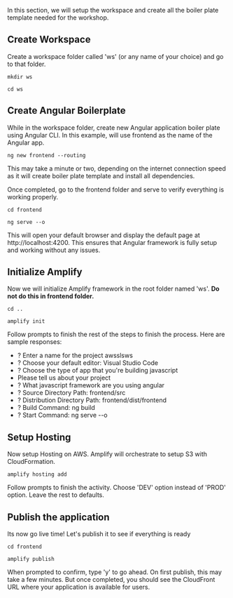 In this section, we will setup the workspace and create all the boiler plate template needed for the workshop.

## Create Workspace
Create a workspace folder called 'ws' (or any name of your choice) and go to that folder.

`mkdir ws`

`cd ws`

## Create Angular Boilerplate
While in the workspace folder, create new Angular application boiler plate using Angular CLI. In this example, will use frontend as the name of the Angular app.

`
ng new frontend --routing
`

This may take a minute or two, depending on the internet connection speed as it will create boiler plate template and install all dependencies.

Once completed, go to the frontend folder and serve to verify everything is working properly. 

`cd frontend`

`ng serve --o`

This will open your default browser and display the default page at http://localhost:4200. This ensures that Angular framework is fully setup and working without any issues.

## Initialize Amplify
Now we will initialize Amplify framework in the root folder named 'ws'. **Do not do this in frontend folder.**

`cd ..`

`amplify init`

Follow prompts to finish the rest of the steps to finish the process. Here are sample responses:
* ? Enter a name for the project awsslsws
* ? Choose your default editor: Visual Studio Code
* ? Choose the type of app that you're building javascript
* Please tell us about your project
* ? What javascript framework are you using angular
* ? Source Directory Path:  frontend/src
* ? Distribution Directory Path: frontend/dist/frontend
* ? Build Command: ng build 
* ? Start Command: ng serve --o

## Setup Hosting
Now setup Hosting on AWS. Amplify will orchestrate to setup S3 with CloudFormation.

`amplify hosting add`

Follow prompts to finish the activity. Choose 'DEV' option instead of 'PROD' option. Leave the rest to defaults.

## Publish the application
Its now go live time! Let's publish it to see if everything is ready

`cd frontend`

`amplify publish`

When prompted to confirm, type 'y' to go ahead. On first publish, this may take a few minutes. But once completed, you should see the CloudFront URL where your application is available for users. 

